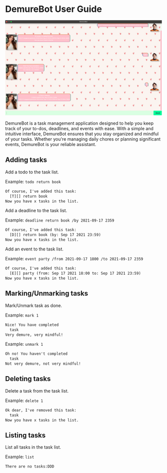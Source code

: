 # DemureBot User Guide

![Ui.png](docs/Ui.png)

DemureBot is a task management application designed to help you keep track of your to-dos, deadlines, and events with ease. With a simple and intuitive interface, DemureBot ensures that you stay organized and mindful of your tasks. Whether you're managing daily chores or planning significant events, DemureBot is your reliable assistant.

## Adding tasks

Add a todo to the task list.

Example: `todo return book`

```
Of course, I've added this task:
  [T][] return book
Now you have x tasks in the list.
```

Add a deadline to the task list.

Example: `deadline return book /by 2021-09-17 2359`

```
Of course, I've added this task:
  [D][] return book (by: Sep 17 2021 23:59)
Now you have x tasks in the list.
```

Add an event to the task list.

Example: `event party /from 2021-09-17 1800 /to 2021-09-17 2359`

```
Of course, I've added this task:
  [E][] party (from: Sep 17 2021 18:00 to: Sep 17 2021 23:59)
Now you have x tasks in the list.
```

## Marking/Unmarking tasks

Mark/Unmark task as done.

Example: `mark 1`

```
Nice! You have completed  
  task
Very demure, very mindful!
```

Example: `unmark 1`

```
Oh no! You haven't completed  
  task
Not very demure, not very mindful!
```

## Deleting tasks

Delete a task from the task list.

Example: `delete 1`

```
Ok dear, I've removed this task:
  task
Now you have x tasks in the list.
```

## Listing tasks

List all tasks in the task list.

Example: `list`

```
There are no tasks:DDD
```